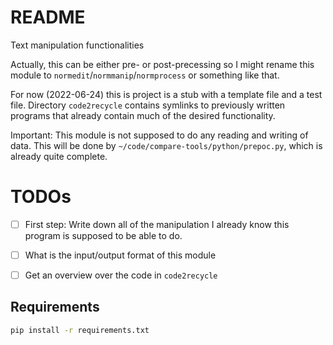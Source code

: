 # README

Text manipulation functionalities

Actually, this can be either pre- or post-precessing so I might rename this
module to `normedit`/`normmanip`/`normprocess` or something like that.

For now (2022-06-24) this is project is a stub with a template file and a test
file. Directory `code2recycle` contains symlinks to previously written programs
that already contain much of the desired functionality.

Important: This module is not supposed to do any reading and writing of data.
This will be done by `~/code/compare-tools/python/prepoc.py`, which is already
quite complete.

# TODOs

- [ ] First step: Write down all of the manipulation I already know this program
is supposed to be able to do.
- [ ] What is the input/output format of this module
- [ ] Get an overview over the code in `code2recycle`



## Requirements

```bash
pip install -r requirements.txt
```

